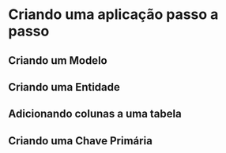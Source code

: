# Criando uma aplicação passo a passo


## Criando um Modelo

## Criando uma Entidade

## Adicionando colunas a uma tabela


## Criando uma Chave Primária